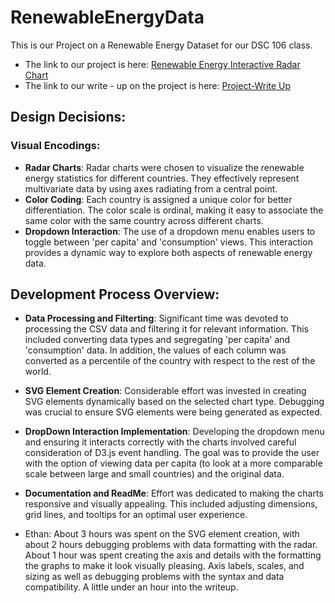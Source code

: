 # RenewableEnergyData

This is our Project on a Renewable Energy Dataset for our DSC 106 class.
* The link to our project is here: [Renewable Energy Interactive Radar Chart](https://etvoucsd.github.io/RenewableEnergyData/proj3-web.html.html)
* The link to our write - up on the project is here: [Project-Write Up](https://docs.google.com/document/d/18UMJkuv8YmAhcdcIO0NX3_Q94d4zSPBmvuL4zOwM5lg/edit)

## Design Decisions:
### Visual Encodings:
* **Radar Charts**: Radar charts were chosen to visualize the renewable energy statistics for different countries. They effectively represent multivariate data by using axes radiating from a central point.
*  **Color Coding**: Each country is assigned a unique color for better differentiation. The color scale is ordinal, making it easy to associate the same color with the same country across different charts.
*  **Dropdown Interaction**: The use of a dropdown menu enables users to toggle between 'per capita' and 'consumption' views. This interaction provides a dynamic way to explore both aspects of renewable energy data.

## Development Process Overview:
* **Data Processing and Filterting**: Significant time was devoted to processing the CSV data and filtering it for relevant information. This included converting data types and segregating 'per capita' and 'consumption' data. In addition, the values of each column was converted as a percentile of the country with respect to the rest of the world.
* **SVG Element Creation**: Considerable effort was invested in creating SVG elements dynamically based on the selected chart type. Debugging was crucial to ensure SVG elements were being generated as expected.
*  **DropDown Interaction Implementation**: Developing the dropdown menu and ensuring it interacts correctly with the charts involved careful consideration of D3.js event handling. The goal was to provide the user with the option of viewing data per capita (to look at a more comparable scale between large and small countries) and the original data.
* **Documentation and ReadMe**: Effort was dedicated to making the charts responsive and visually appealing. This included adjusting dimensions, grid lines, and tooltips for an optimal user experience.

* Ethan: About 3 hours was spent on the SVG element creation, with about 2 hours debugging problems with data formatting with the radar. About 1 hour was spent creating the axis and details with the formatting the graphs to make it look visually pleasing. Axis labels, scales, and sizing as well as debugging problems with the syntax and data compatibility. A little under an hour into the writeup.
